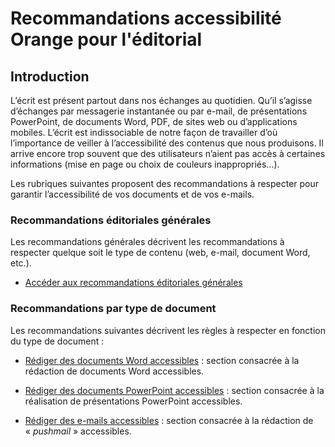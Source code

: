 # Recommandations accessibilité Orange pour l'éditorial

<script>$(document).ready(function () {
    setBreadcrumb([{"label":"Présentation"}]);
});</script>

## Introduction
L’écrit est présent partout dans nos échanges au quotidien. Qu’il s’agisse d’échanges par messagerie instantanée ou par e-mail, de présentations PowerPoint, de documents Word, PDF, de sites web ou d’applications mobiles. L’écrit est indissociable de notre façon de travailler d’où l’importance de veiller à l’accessibilité des contenus que nous produisons. Il arrive encore trop souvent que des utilisateurs n’aient pas accès à certaines informations (mise en page ou choix de couleurs inappropriés...).  

Les rubriques suivantes proposent des recommandations à respecter pour garantir l’accessibilité de vos documents et de vos e-mails. 

### Recommandations éditoriales générales
Les recommandations générales décrivent les recommandations à respecter quelque soit le type de contenu (web, e-mail, document Word, etc.).
- [Accéder aux recommandations éditoriales générales](./editorial.html)
### Recommandations par type de document

Les recommandations suivantes décrivent les règles à respecter en fonction du type de document&nbsp;:
- [Rédiger des documents Word accessibles](./word.html)&nbsp;: section consacrée à la rédaction de documents Word accessibles.

- [Rédiger des documents PowerPoint accessibles](./powerpoint.html)&nbsp;: section consacrée à la réalisation de présentations PowerPoint accessibles.

- [Rédiger des e-mails accessibles](./pushmail.html)&nbsp;: section consacrée à la rédaction de «&nbsp;<i lang="en">pushmail</i>&nbsp;» accessibles.

&nbsp;
<!--  This file is part of a11y-guidelines | Our vision of mobile & web accessibility guidelines and best practices, with valid/invalid examples.
 Copyright (C) 2016  Orange SA
 See the Creative Commons Legal Code Attribution-ShareAlike 3.0 Unported License for more details (LICENSE file). -->